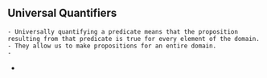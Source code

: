 ## Universal Quantifiers
	- Universally quantifying a predicate means that the proposition resulting from that predicate is true for every element of the domain.
	- They allow us to make propositions for an entire domain.
	-
-
